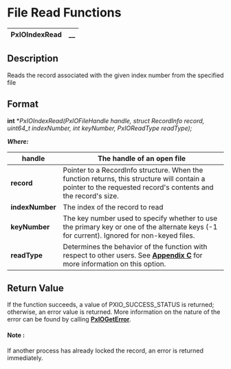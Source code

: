 # File Read Functions 

**PxIOIndexRead** |  **__**  
---|---  
  
## Description

Reads the record associated with the given index number from the specified file

## Format

**int** **PxIOIndexRead(PxIOFileHandle handle, struct RecordInfo *record, uint64_t indexNumber, int keyNumber, PxIOReadType readType);**

**_Where:_**

**handle** |  The handle of an open file  
---|---  
**record** |  Pointer to a RecordInfo structure. When the function returns, this structure will contain a pointer to the requested record's contents and the record's size.  
**indexNumber** |  The index of the record to read  
**keyNumber** |  The key number used to specify whether to use the primary key or one of the alternate keys (-1 for current). Ignored for non-keyed files.  
**readType** |  Determines the behavior of the function with respect to other users. See **[Appendix C](../Appendix%20References/Appendix%20C.md)** for more information on this option.  
  
## Return Value

If the function succeeds, a value of PXIO_SUCCESS_STATUS is returned; otherwise, an error value is returned. More information on the nature of the error can be found by calling **[PxIOGetError](../Error%20Functions/PxIOGetError.md)**.

#### **Note** :  
If another process has already locked the record, an error is returned immediately.
